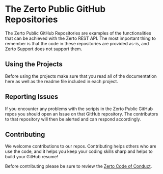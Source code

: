 # The Zerto Public GitHub Repositories

The Zerto Public GitHub Repositories are examples of the functionalities that can be achieved with the Zerto REST API. The most important thing to remember is that the code in these repositories are provided as-is, and Zerto Support does not support them.

## Using the Projects

Before using the projects make sure that you read all of the documentation here as well as the readme file included in each project.

## Reporting Issues

If you encounter any problems with the scripts in the Zerto Public GitHub repos you should open an Issue on that GitHub repository. The contributors to that repository will then be alerted and can respond accordingly.

## Contributing

We welcome contributions to our repos. Contributing helps others who are use the code, and it helps you keep your coding skills sharp and helps to build your GitHub resume!

Before contributing please be sure to review the [Zerto Code of Conduct](https://github.com/ZertoPublic/Welcome-to-the-Zerto-Public-Github/blob/master/CODE_OF_CONDUCT.md).
